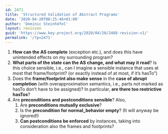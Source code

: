 ```yaml
---
id: 2471
title: 'Structured Validation of Abstract Programs'
date: '2020-04-20T08:25:46+01:00'
author: 'Dominic Steinhöfel'
layout: revision
guid: 'https://www.key-project.org/2020/04/20/2468-revision-v1/'
permalink: '/?p=2471'
---
```


1. **How can the AS complete** (exception etc.), and does this have unintended effects on my surrounding program?
2. **What parts of the state can the AS change, and what may it read**? Is this choice sensible, i.e., can I imagine a sensible instance that uses at most that frame/footprint? (or exactly instead of at most, if it’s hasTo”)
3. Does the **frame/footprint also make sense** in the **case of abrupt completion** (with overapproximation semantics, i.e., parts not marked as hasTo don’t have to be assigned)? In particular, **are there too restrictive hasTos**?
4. Are **preconditions and postconditions sensible**? Also,
    1. Are **preconditions mutually exclusive**?
    2. Is the **precondition for normal\_behavior empty**? (It will anyway be ignored!)
    3. **Can postconditions be enforced** by instances, taking into consideration also the frames and footprints?